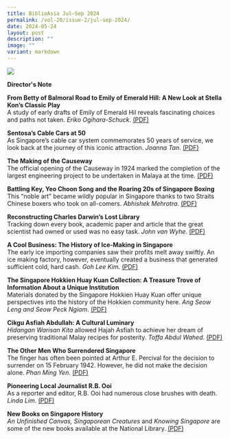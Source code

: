 ```yaml
---
title: BiblioAsia Jul–Sep 2024
permalink: /vol-20/issue-2/jul-sep-2024/
date: 2024-05-24
layout: post
description: ""
image: ""
variant: markdown
---
```

<img src="/images/Vol%2020%20Issue%201/Biblioasia_20_1_cover.-png">

<a style="text-decoration: none; font-weight: bold;" href="/holding-area/director-note/">Director's Note</a>

<a style="text-decoration: none; font-weight: bold;" href="/vol-20/issue-2/jul-sep-2024/emily-of-emerald-hill-stella-kon/">From Betty of Balmoral Road to Emily of Emerald Hill: A New Look at Stella Kon’s Classic Play</a><br>
A study of early drafts of Emily of Emerald Hil
reveals fascinating choices and paths not taken. *Eriko Ogihara-Schuck*. [(PDF)](/files/pdf/Vol%2020/BiblioAsia_APR_JUN2024_YipYewChong_8May.pdf)


<a style="text-decoration: none; font-weight: bold;" href="/vol-20/issue-2/jul-sep-2024/sentosa-mount-faber-cable-cars/">Sentosa’s Cable Cars at 50</a><br>
As Singapore’s cable car system commemorates 50 years of service, we look back at the journey of this iconic attraction. *Joanna Tan*. [(PDF)](/files/pdf/Vol%2020/BiblioAsia_APR_JUN2024_YipYewChong_8May.pdf)


<a style="text-decoration: none; font-weight: bold;" href="/vol-20/issue-1/apr-jun-2024/singapore-malaysia-johor-causeway/">The Making of the Causeway</a><br>
The official opening of the Causeway in 1924 marked the completion of the largest engineering project to be undertaken in Malaya at the time. 
 [(PDF)](/files/pdf/Vol%2020/BiblioAsia_APR_JUN2024_YipYewChong_8May.pdf)


<a style="text-decoration: none; font-weight: bold;" href="/vol-20/issue-1/apr-jun-2024/yip-yew-chong-i-paint-my-singapore/">Battling Key, Yeo Choon Song and the Roaring 20s of Singapore Boxing </a><br>
This “noble art” became wildly popular in Singapore thanks to two Straits Chinese boxers who took on all-comers. *Abhishek Mehrotra*. [(PDF)](/files/pdf/Vol%2020/BiblioAsia_APR_JUN2024_YipYewChong_8May.pdf)

<a style="text-decoration: none; font-weight: bold;" href="/vol-20/issue-1/apr-jun-2024/singapore-boxing-battling-key-yeo-choon-song/">Reconstructing Charles Darwin’s Lost Library </a><br>
Tracking down every book, academic paper and article that the great scientist had owned or used was no easy task. *John van Wyhe*. [(PDF)](/files/pdf/Vol%2020/BiblioAsia_APR_JUN2024_YipYewChong_8May.pdf)


<a style="text-decoration: none; font-weight: bold;" href="/vol-20/issue-1/apr-jun-2024/yip-yew-chong-i-paint-my-singapore/">A Cool Business: The History of Ice-Making in Singapore</a><br>
The early ice importing companies saw their profits melt away swiftly. An ice making factory, however, eventually created a business that generated sufficient cold, hard cash. *Goh Lee Kim*.
 [(PDF)](/files/pdf/Vol%2020/BiblioAsia_APR_JUN2024_YipYewChong_8May.pdf)


<a style="text-decoration: none; font-weight: bold;" href="/vol-20/issue-1/apr-jun-2024/yip-yew-chong-i-paint-my-singapore/">The Singapore Hokkien Huay Kuan Collection: A Treasure Trove of Information About a Unique Institution  </a><br>
Materials donated by the Singapore Hokkien Huay Kuan offer unique perspectives into the history of the Hokkien community here. *Ang Seow Leng and Seow Peck Ngiam*. [(PDF)](/files/pdf/Vol%2020/BiblioAsia_APR_JUN2024_YipYewChong_8May.pdf)


<a style="text-decoration: none; font-weight: bold;" href="/vol-20/issue-1/apr-jun-2024/yip-yew-chong-i-paint-my-singapore/">Cikgu Asfiah Abdullah: A Cultural Luminary </a><br>
*Hidangan Warisan Kita* allowed Hajah Asfiah to achieve her dream of preserving traditional Malay recipes for posterity. *Toffa Abdul Wahed*. [(PDF)](/files/pdf/Vol%2020/BiblioAsia_APR_JUN2024_YipYewChong_8May.pdf)

<a style="text-decoration: none; font-weight: bold;" href="/vol-20/issue-1/apr-jun-2024/yip-yew-chong-i-paint-my-singapore/">The Other Men Who Surrendered Singapore </a><br>
The finger has often been pointed at Arthur E. Percival for the decision to surrender on 15 February 1942. However, he did not make the decision alone. *Phan Ming Yen*. [(PDF)](/files/pdf/Vol%2020/BiblioAsia_APR_JUN2024_YipYewChong_8May.pdf)


<a style="text-decoration: none; font-weight: bold;" href="/vol-20/issue-1/apr-jun-2024/yip-yew-chong-i-paint-my-singapore/">Pioneering Local Journalist R.B. Ooi</a><br>
As a reporter and editor, R.B. Ooi had numerous close brushes with death. *Linda Lim*.
 [(PDF)](/files/pdf/Vol%2020/BiblioAsia_APR_JUN2024_YipYewChong_8May.pdf)


<a style="text-decoration: none; font-weight: bold;" href="/vol-20/issue-1/apr-jun-2024/yip-yew-chong-i-paint-my-singapore/">New Books on Singapore History</a><br>
*An Unfinished Canvas, Singaporean Creatures* and *Knowing Singapore* are some of the new books available   at the National Library. [(PDF)](/files/pdf/Vol%2020/BiblioAsia_APR_JUN2024_YipYewChong_8May.pdf)